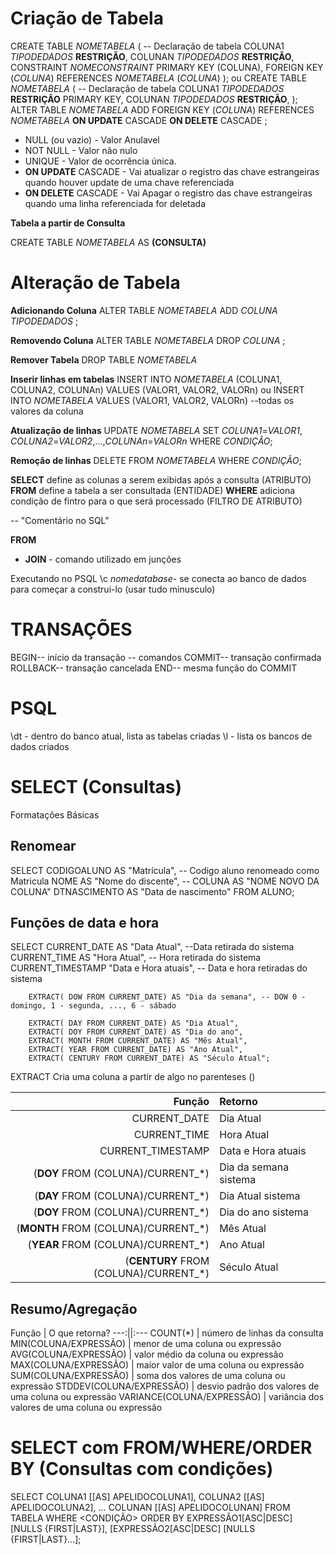 # **Criação de Tabela**

CREATE TABLE *NOMETABELA* (       -- Declaração de tabela
COLUNA1 *TIPODEDADOS* **RESTRIÇÃO**,
COLUNAN *TIPODEDADOS* **RESTRIÇÃO**,
CONSTRAINT *NOMECONSTRAINT* PRIMARY KEY (COLUNA),
FOREIGN KEY (*COLUNA*) REFERENCES *NOMETABELA* (*COLUNA*)
);
ou
CREATE TABLE *NOMETABELA* (       -- Declaração de tabela
COLUNA1 *TIPODEDADOS* **RESTRIÇÃO** PRIMARY KEY,
COLUNAN *TIPODEDADOS* **RESTRIÇÃO**,
);
ALTER TABLE *NOMETABELA* ADD FOREIGN KEY (*COLUNA*) REFERENCES *NOMETABELA* **ON UPDATE** CASCADE **ON DELETE** CASCADE ;

 - NULL (ou vazio) - Valor Anulavel
 - NOT NULL - Valor não nulo
 - UNIQUE - Valor de ocorrência única.
 - **ON UPDATE** CASCADE  - Vai atualizar o registro das chave estrangeiras quando houver update de uma chave referenciada
 - **ON DELETE** CASCADE - Vai Apagar o registro das chave estrangeiras quando uma linha referenciada for deletada

**Tabela a partir de Consulta**

CREATE TABLE *NOMETABELA* AS **(CONSULTA)**


# **Alteração de Tabela**
**Adicionando Coluna**
ALTER TABLE *NOMETABELA* ADD *COLUNA TIPODEDADOS* ;

**Removendo Coluna**
ALTER TABLE *NOMETABELA* DROP *COLUNA* ;

**Remover Tabela**
DROP TABLE *NOMETABELA*

**Inserir linhas em tabelas**
INSERT INTO *NOMETABELA* (COLUNA1, COLUNA2, COLUNAn) VALUES (VALOR1, VALOR2, VALORn)
ou
INSERT INTO *NOMETABELA* VALUES (VALOR1, VALOR2, VALORn) --todas os valores da coluna

**Atualização de linhas**
UPDATE *NOMETABELA*
SET *COLUNA1*=*VALOR1*, *COLUNA2*=*VALOR2*,…,*COLUNAn*=*VALORn*
WHERE *CONDIÇÃO*;

**Remoção de linhas**
DELETE FROM *NOMETABELA*
WHERE *CONDIÇÃO*;

**SELECT** define as colunas a serem exibidas após a consulta (ATRIBUTO)
**FROM** define a tabela a ser consultada (ENTIDADE)
**WHERE** adiciona condição de fintro para o que será processado (FILTRO DE ATRIBUTO)

-- "Comentário no SQL"

**FROM**
 - **JOIN** - comando utilizado em junções

Executando no PSQL
\c *nomedatabase*- se conecta ao banco de dados para começar a construi-lo (usar tudo minusculo)

# TRANSAÇÕES
BEGIN-- início da transação
-- comandos
COMMIT-- transação confirmada
ROLLBACK-- transação cancelada
END-- mesma função do COMMIT

# PSQL
\dt - dentro do banco atual, lista as tabelas criadas
\l  - lista os bancos de dados criados

# SELECT (Consultas) 
Formatações Básicas

## Renomear
SELECT CODIGOALUNO AS "Matrícula", -- Codigo aluno renomeado como Matricula
        NOME AS "Nome do discente", -- COLUNA AS "NOME NOVO DA COLUNA"
        DTNASCIMENTO AS "Data de nascimento"
FROM ALUNO;

## Funções de data e hora
SELECT CURRENT_DATE AS "Data Atual", --Data retirada do sistema
        CURRENT_TIME AS "Hora Atual", -- Hora retirada do sistema
        CURRENT_TIMESTAMP "Data e Hora atuais", -- Data e hora retiradas do sistema

        EXTRACT( DOW FROM CURRENT_DATE) AS "Dia da semana", -- DOW 0 - domingo, 1 - segunda, ..., 6 - sábado

        EXTRACT( DAY FROM CURRENT_DATE) AS "Dia Atual",
        EXTRACT( DOY FROM CURRENT_DATE) AS "Dia do ano",
        EXTRACT( MONTH FROM CURRENT_DATE) AS "Mês Atual",
        EXTRACT( YEAR FROM CURRENT_DATE) AS "Ano Atual",
        EXTRACT( CENTURY FROM CURRENT_DATE) AS "Século Atual";

EXTRACT Cria uma coluna a partir de algo no parenteses ()

Função | Retorno
---:|:---
CURRENT_DATE | Dia Atual
CURRENT_TIME | Hora Atual
CURRENT_TIMESTAMP | Data e Hora atuais
(**DOY** FROM (COLUNA)/CURRENT_*) | Dia da semana sistema
(**DAY** FROM (COLUNA)/CURRENT_*) | Dia Atual sistema
(**DOY** FROM (COLUNA)/CURRENT_*) | Dia do ano sistema 
(**MONTH** FROM (COLUNA)/CURRENT_*) | Mês Atual
(**YEAR** FROM (COLUNA)/CURRENT_*) | Ano Atual
(**CENTURY** FROM (COLUNA)/CURRENT_*) | Século Atual

## Resumo/Agregação

Função | O que retorna?
---:||:---
COUNT(*) | número de linhas da consulta
MIN(COLUNA/EXPRESSÃO) | menor de uma coluna ou expressão
AVG(COLUNA/EXPRESSÃO) | valor médio da coluna ou expressão
MAX(COLUNA/EXPRESSÃO) | maior valor de uma coluna ou expressão
SUM(COLUNA/EXPRESSÃO) | soma dos valores de uma coluna ou expressão
STDDEV(COLUNA/EXPRESSÃO) | desvio padrão dos valores de uma coluna ou expressão
VARIANCE(COLUNA/EXPRESSÃO) | variância dos valores de uma coluna ou expressão

# SELECT com FROM/WHERE/ORDER BY (Consultas com condições)

SELECT COLUNA1 [[AS] APELIDOCOLUNA1],
        COLUNA2 [[AS] APELIDOCOLUNA2],
        …
        COLUNAN [[AS] APELIDOCOLUNAN]
FROM TABELA
WHERE <CONDIÇÃO>
ORDER BY EXPRESSÃO1[ASC|DESC] [NULLS {FIRST|LAST}], 
        [EXPRESSÃO2[ASC|DESC] [NULLS {FIRST|LAST}…];